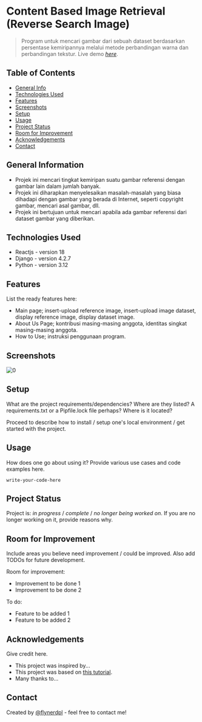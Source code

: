 # Content Based Image Retrieval (Reverse Search Image)
> Program untuk mencari gambar dari sebuah dataset berdasarkan persentase kemiripannya melalui metode perbandingan warna dan perbandingan tekstur.
> Live demo [_here_](https://www.example.com). <!-- If you have the project hosted somewhere, include the link here. -->

## Table of Contents
* [General Info](#general-information)
* [Technologies Used](#technologies-used)
* [Features](#features)
* [Screenshots](#screenshots)
* [Setup](#setup)
* [Usage](#usage)
* [Project Status](#project-status)
* [Room for Improvement](#room-for-improvement)
* [Acknowledgements](#acknowledgements)
* [Contact](#contact)
<!-- * [License](#license) -->


## General Information
- Projek ini mencari tingkat kemiripan suatu gambar referensi dengan gambar lain dalam jumlah banyak.
- Projek ini diharapkan menyelesaikan masalah-masalah yang biasa dihadapi dengan gambar yang berada di Internet, seperti copyright gambar, mencari asal gambar, dll.
- Projek ini bertujuan untuk mencari apabila ada gambar referensi dari dataset gambar yang diberikan.
<!-- You don't have to answer all the questions - just the ones relevant to your project. -->


## Technologies Used
- Reactjs - version 18
- Django - version 4.2.7
- Python - version 3.12


## Features
List the ready features here:
- Main page; insert-upload reference image, insert-upload image dataset, display reference image, display dataset image.
- About Us Page; kontribusi masing-masing anggota, identitas singkat masing-masing anggota.
- How to Use; instruksi penggunaan program.


## Screenshots
![0](https://github.com/Akmal2205/Algeo02-22009/assets/118907510/3d39341a-f460-4ef1-b50f-991e5c6016e1)
<!-- If you have screenshots you'd like to share, include them here. -->


## Setup
What are the project requirements/dependencies? Where are they listed? A requirements.txt or a Pipfile.lock file perhaps? Where is it located?

Proceed to describe how to install / setup one's local environment / get started with the project.


## Usage
How does one go about using it?
Provide various use cases and code examples here.

`write-your-code-here`


## Project Status
Project is: _in progress_ / _complete_ / _no longer being worked on_. If you are no longer working on it, provide reasons why.


## Room for Improvement
Include areas you believe need improvement / could be improved. Also add TODOs for future development.

Room for improvement:
- Improvement to be done 1
- Improvement to be done 2

To do:
- Feature to be added 1
- Feature to be added 2


## Acknowledgements
Give credit here.
- This project was inspired by...
- This project was based on [this tutorial](https://www.example.com).
- Many thanks to...


## Contact
Created by [@flynerdpl](https://www.flynerd.pl/) - feel free to contact me!


<!-- Optional -->
<!-- ## License -->
<!-- This project is open source and available under the [... License](). -->

<!-- You don't have to include all sections - just the one's relevant to your project -->
